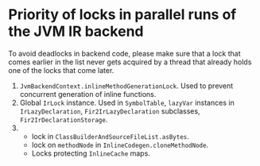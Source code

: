 # Priority of locks in parallel runs of the JVM IR backend

To avoid deadlocks in backend code, please make sure that a lock that comes earlier in the list
never gets acquired by a thread that already holds one of the locks that come later.

1. `JvmBackendContext.inlineMethodGenerationLock`. Used to prevent concurrent generation of inline functions.
1. Global `IrLock` instance. Used in `SymbolTable`, 
   `lazyVar` instances in `IrLazyDeclaration`, `Fir2IrLazyDeclaration` subclasses,
   `Fir2IrDeclarationStorage`.
1. - lock in `ClassBuilderAndSourceFileList.asBytes`.
   - lock on `methodNode` in `InlineCodegen.cloneMethodNode`.
   - Locks protecting `InlineCache` maps.